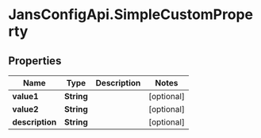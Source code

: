 # JansConfigApi.SimpleCustomProperty

## Properties

Name | Type | Description | Notes
------------ | ------------- | ------------- | -------------
**value1** | **String** |  | [optional] 
**value2** | **String** |  | [optional] 
**description** | **String** |  | [optional] 


